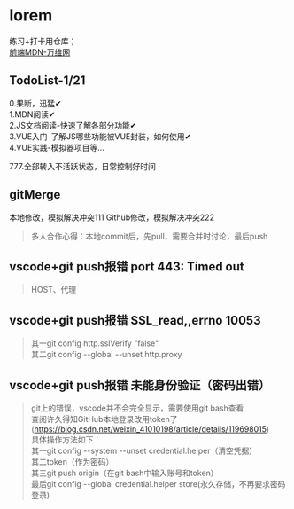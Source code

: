 # lorem
练习+打卡用仓库；   
[前端MDN-万维网](https://developer.mozilla.org/zh-CN/docs/Learn/Getting_started_with_the_web/How_the_Web_works)   

## TodoList-1/21       
0.果断，迅猛✔       
1.MDN阅读✔      
2.JS文档阅读-快速了解各部分功能✔   
3.VUE入门-了解JS哪些功能被VUE封装，如何使用✔   
4.VUE实践-模拟器项目等...      
         
777.全部转入不活跃状态，日常控制好时间      

## gitMerge     
本地修改，模拟解决冲突111
Github修改，模拟解决冲突222
>多人合作心得：本地commit后，先pull，需要合并时讨论，最后push

## vscode+git push报错 port 443: Timed out     
>HOST、代理     

## vscode+git push报错 SSL_read,,errno 10053     
>其一git config http.sslVerify "false"     
>其二git config --global --unset http.proxy      
     
## vscode+git push报错 未能身份验证（密码出错）     
>git上的错误，vscode并不会完全显示，需要使用git bash查看     
>查阅许久得知GitHub本地登录改用token了(https://blog.csdn.net/weixin_41010198/article/details/119698015)     
>具体操作方法如下：     
>其一git config --system --unset credential.helper（清空凭据）     
>其二token（作为密码）     
>其三git push origin（在git bash中输入账号和token）     
>最后git config --global credential.helper store(永久存储，不再要求密码登录)     


##
##
##
